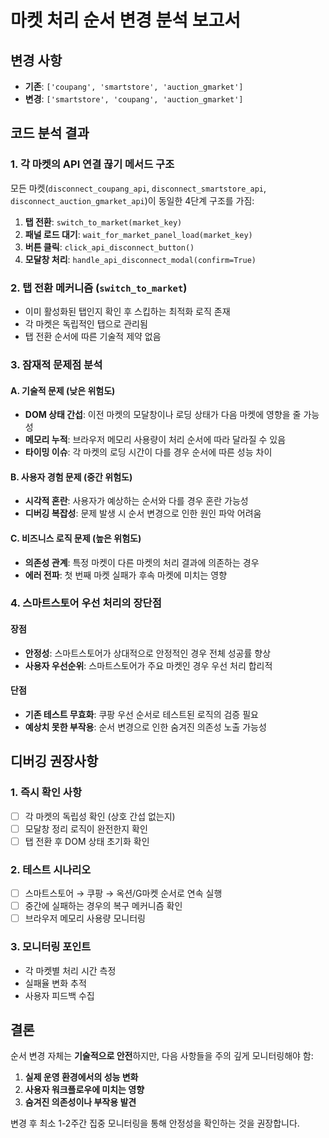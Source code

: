 # 마켓 처리 순서 변경 분석 보고서

## 변경 사항
- **기존**: `['coupang', 'smartstore', 'auction_gmarket']`
- **변경**: `['smartstore', 'coupang', 'auction_gmarket']`

## 코드 분석 결과

### 1. 각 마켓의 API 연결 끊기 메서드 구조
모든 마켓(`disconnect_coupang_api`, `disconnect_smartstore_api`, `disconnect_auction_gmarket_api`)이 동일한 4단계 구조를 가짐:

1. **탭 전환**: `switch_to_market(market_key)`
2. **패널 로드 대기**: `wait_for_market_panel_load(market_key)`
3. **버튼 클릭**: `click_api_disconnect_button()`
4. **모달창 처리**: `handle_api_disconnect_modal(confirm=True)`

### 2. 탭 전환 메커니즘 (`switch_to_market`)
- 이미 활성화된 탭인지 확인 후 스킵하는 최적화 로직 존재
- 각 마켓은 독립적인 탭으로 관리됨
- 탭 전환 순서에 따른 기술적 제약 없음

### 3. 잠재적 문제점 분석

#### A. 기술적 문제 (낮은 위험도)
- **DOM 상태 간섭**: 이전 마켓의 모달창이나 로딩 상태가 다음 마켓에 영향을 줄 가능성
- **메모리 누적**: 브라우저 메모리 사용량이 처리 순서에 따라 달라질 수 있음
- **타이밍 이슈**: 각 마켓의 로딩 시간이 다를 경우 순서에 따른 성능 차이

#### B. 사용자 경험 문제 (중간 위험도)
- **시각적 혼란**: 사용자가 예상하는 순서와 다를 경우 혼란 가능성
- **디버깅 복잡성**: 문제 발생 시 순서 변경으로 인한 원인 파악 어려움

#### C. 비즈니스 로직 문제 (높은 위험도)
- **의존성 관계**: 특정 마켓이 다른 마켓의 처리 결과에 의존하는 경우
- **에러 전파**: 첫 번째 마켓 실패가 후속 마켓에 미치는 영향

### 4. 스마트스토어 우선 처리의 장단점

#### 장점
- **안정성**: 스마트스토어가 상대적으로 안정적인 경우 전체 성공률 향상
- **사용자 우선순위**: 스마트스토어가 주요 마켓인 경우 우선 처리 합리적

#### 단점
- **기존 테스트 무효화**: 쿠팡 우선 순서로 테스트된 로직의 검증 필요
- **예상치 못한 부작용**: 순서 변경으로 인한 숨겨진 의존성 노출 가능성

## 디버깅 권장사항

### 1. 즉시 확인 사항
- [ ] 각 마켓의 독립성 확인 (상호 간섭 없는지)
- [ ] 모달창 정리 로직이 완전한지 확인
- [ ] 탭 전환 후 DOM 상태 초기화 확인

### 2. 테스트 시나리오
- [ ] 스마트스토어 → 쿠팡 → 옥션/G마켓 순서로 연속 실행
- [ ] 중간에 실패하는 경우의 복구 메커니즘 확인
- [ ] 브라우저 메모리 사용량 모니터링

### 3. 모니터링 포인트
- 각 마켓별 처리 시간 측정
- 실패율 변화 추적
- 사용자 피드백 수집

## 결론

순서 변경 자체는 **기술적으로 안전**하지만, 다음 사항들을 주의 깊게 모니터링해야 함:

1. **실제 운영 환경에서의 성능 변화**
2. **사용자 워크플로우에 미치는 영향**
3. **숨겨진 의존성이나 부작용 발견**

변경 후 최소 1-2주간 집중 모니터링을 통해 안정성을 확인하는 것을 권장합니다.
